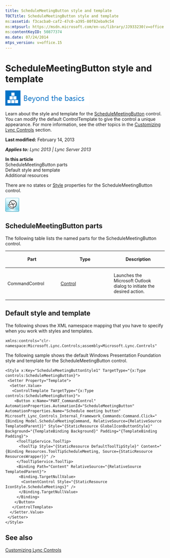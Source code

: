 ```yaml
---
title: ScheduleMeetingButton style and template
TOCTitle: ScheduleMeetingButton style and template
ms:assetid: f3cacba0-caf2-47c0-a395-80f82eba9c54
ms:mtpsurl: https://msdn.microsoft.com/en-us/library/JJ933230(v=office.15)
ms:contentKeyID: 50877374
ms.date: 07/24/2014
mtps_version: v=office.15
---
```


# ScheduleMeetingButton style and template

![Beyond the basics topic](images/JJ937254.mod_icon_beyondbasics_long(Office.15).png "Beyond the basics topic")

Learn about the style and template for the [ScheduleMeetingButton](https://msdn.microsoft.com/en-us/library/hh363440\(v=office.15\)) control. You can modify the default ControlTemplate to give the control a unique appearance. For more information, see the other topics in the [Customizing Lync Controls](customizing-lync-controls.md) section.

**Last modified:** February 14, 2013

***Applies to:** Lync 2013 | Lync Server 2013*

**In this article**  
ScheduleMeetingButton parts  
Default style and template  
Additional resources  

There are no states or [Style](http://msdn.microsoft.com/en-us/library/system.windows.style\(vs.95\).aspx) properties for the ScheduleMeetingButton control.

![ScheduleMeetingButton Control](images/JJ945534.ScheduleMeetingButtonControl(Office.15).png "ScheduleMeetingButton Control")

## ScheduleMeetingButton parts

The following table lists the named parts for the ScheduleMeetingButton control.

<table>
<colgroup>
<col style="width: 33%" />
<col style="width: 33%" />
<col style="width: 33%" />
</colgroup>
<thead>
<tr class="header">
<th><p>Part</p></th>
<th><p>Type</p></th>
<th><p>Description</p></th>
</tr>
</thead>
<tbody>
<tr class="odd">
<td><p>CommandControl</p></td>
<td><p><a href="http://msdn.microsoft.com/en-us/library/system.windows.controls.control.aspx">Control</a></p></td>
<td><p>Launches the Microsoft Outlook dialog to initiate the desired action.</p></td>
</tr>
</tbody>
</table>

## Default style and template

The following shows the XML namespace mapping that you have to specify when you work with styles and templates.

    xmlns:controls="clr-namespace:Microsoft.Lync.Controls;assembly=Microsoft.Lync.Controls"

The following sample shows the default Windows Presentation Foundation style and template for the ScheduleMeetingButton control.

    <Style x:Key="ScheduleMeetingButtonStyle1" TargetType="{x:Type controls:ScheduleMeetingButton}">
     <Setter Property="Template">
      <Setter.Value>
       <ControlTemplate TargetType="{x:Type controls:ScheduleMeetingButton}">
        <Button x:Name="PART_CommandControl" AutomationProperties.AutomationId="ScheduleMeetingButton" AutomationProperties.Name="Schedule meeting button" Microsoft_Lync_Controls_Internal_Framework_Commands:Command.Click="{Binding Model.ScheduleMeetingCommand, RelativeSource={RelativeSource TemplatedParent}}" Style="{StaticResource GlobalIconButtonStyle}" Background="{TemplateBinding Background}" Padding="{TemplateBinding Padding}">
         <ToolTipService.ToolTip>
          <ToolTip Style="{StaticResource DefaultToolTipStyle}" Content="{Binding Resources.ToolTipScheduleMeeting, Source={StaticResource ResourcesWrapper}}" />
         </ToolTipService.ToolTip>
         <Binding Path="Content" RelativeSource="{RelativeSource TemplatedParent}">
          <Binding.TargetNullValue>
           <ContentControl Style="{StaticResource IconStyle.ScheduleMeetings}" />
          </Binding.TargetNullValue>
         </Binding>                    
        </Button>
       </ControlTemplate>
      </Setter.Value>
     </Setter>
    </Style>

## See also

[Customizing Lync Controls](customizing-lync-controls.md)

